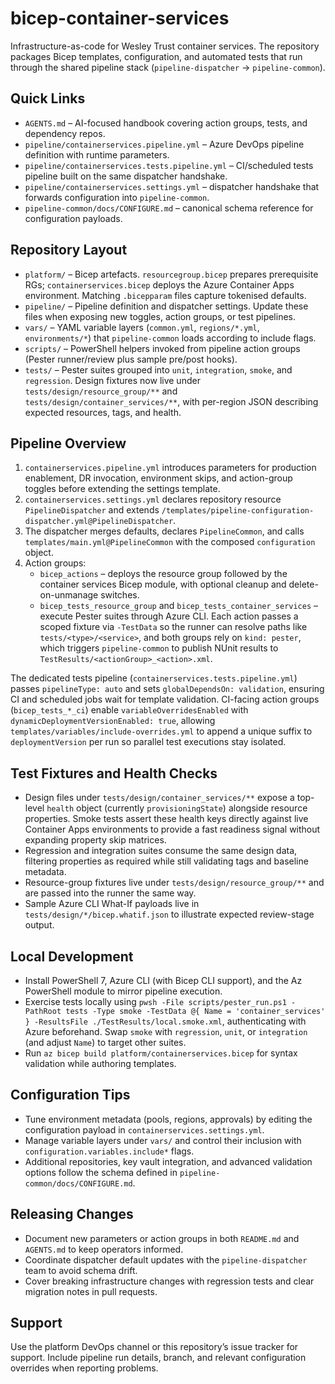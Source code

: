 # bicep-container-services

Infrastructure-as-code for Wesley Trust container services. The repository packages Bicep templates, configuration, and automated tests that run through the shared pipeline stack (`pipeline-dispatcher` -> `pipeline-common`).

## Quick Links
- `AGENTS.md` – AI-focused handbook covering action groups, tests, and dependency repos.
- `pipeline/containerservices.pipeline.yml` – Azure DevOps pipeline definition with runtime parameters.
- `pipeline/containerservices.tests.pipeline.yml` – CI/scheduled tests pipeline built on the same dispatcher handshake.
- `pipeline/containerservices.settings.yml` – dispatcher handshake that forwards configuration into `pipeline-common`.
- `pipeline-common/docs/CONFIGURE.md` – canonical schema reference for configuration payloads.

## Repository Layout
- `platform/` – Bicep artefacts. `resourcegroup.bicep` prepares prerequisite RGs; `containerservices.bicep` deploys the Azure Container Apps environment. Matching `.bicepparam` files capture tokenised defaults.
- `pipeline/` – Pipeline definition and dispatcher settings. Update these files when exposing new toggles, action groups, or test pipelines.
- `vars/` – YAML variable layers (`common.yml`, `regions/*.yml`, `environments/*`) that `pipeline-common` loads according to include flags.
- `scripts/` – PowerShell helpers invoked from pipeline action groups (Pester runner/review plus sample pre/post hooks).
- `tests/` – Pester suites grouped into `unit`, `integration`, `smoke`, and `regression`. Design fixtures now live under `tests/design/resource_group/**` and `tests/design/container_services/**`, with per-region JSON describing expected resources, tags, and health.

## Pipeline Overview
1. `containerservices.pipeline.yml` introduces parameters for production enablement, DR invocation, environment skips, and action-group toggles before extending the settings template.
2. `containerservices.settings.yml` declares repository resource `PipelineDispatcher` and extends `/templates/pipeline-configuration-dispatcher.yml@PipelineDispatcher`.
3. The dispatcher merges defaults, declares `PipelineCommon`, and calls `templates/main.yml@PipelineCommon` with the composed `configuration` object.
4. Action groups:
   - `bicep_actions` – deploys the resource group followed by the container services Bicep module, with optional cleanup and delete-on-unmanage switches.
   - `bicep_tests_resource_group` and `bicep_tests_container_services` – execute Pester suites through Azure CLI. Each action passes a scoped fixture via `-TestData` so the runner can resolve paths like `tests/<type>/<service>`, and both groups rely on `kind: pester`, which triggers `pipeline-common` to publish NUnit results to `TestResults/<actionGroup>_<action>.xml`.

The dedicated tests pipeline (`containerservices.tests.pipeline.yml`) passes `pipelineType: auto` and sets `globalDependsOn: validation`, ensuring CI and scheduled jobs wait for template validation. CI-facing action groups (`bicep_tests_*_ci`) enable `variableOverridesEnabled` with `dynamicDeploymentVersionEnabled: true`, allowing `templates/variables/include-overrides.yml` to append a unique suffix to `deploymentVersion` per run so parallel test executions stay isolated.

## Test Fixtures and Health Checks
- Design files under `tests/design/container_services/**` expose a top-level `health` object (currently `provisioningState`) alongside resource properties. Smoke tests assert these health keys directly against live Container Apps environments to provide a fast readiness signal without expanding property skip matrices.
- Regression and integration suites consume the same design data, filtering properties as required while still validating tags and baseline metadata.
- Resource-group fixtures live under `tests/design/resource_group/**` and are passed into the runner the same way.
- Sample Azure CLI What-If payloads live in `tests/design/*/bicep.whatif.json` to illustrate expected review-stage output.

## Local Development
- Install PowerShell 7, Azure CLI (with Bicep CLI support), and the Az PowerShell module to mirror pipeline execution.
- Exercise tests locally using `pwsh -File scripts/pester_run.ps1 -PathRoot tests -Type smoke -TestData @{ Name = 'container_services' } -ResultsFile ./TestResults/local.smoke.xml`, authenticating with Azure beforehand. Swap `smoke` with `regression`, `unit`, or `integration` (and adjust `Name`) to target other suites.
- Run `az bicep build platform/containerservices.bicep` for syntax validation while authoring templates.

## Configuration Tips
- Tune environment metadata (pools, regions, approvals) by editing the configuration payload in `containerservices.settings.yml`.
- Manage variable layers under `vars/` and control their inclusion with `configuration.variables.include*` flags.
- Additional repositories, key vault integration, and advanced validation options follow the schema defined in `pipeline-common/docs/CONFIGURE.md`.

## Releasing Changes
- Document new parameters or action groups in both `README.md` and `AGENTS.md` to keep operators informed.
- Coordinate dispatcher default updates with the `pipeline-dispatcher` team to avoid schema drift.
- Cover breaking infrastructure changes with regression tests and clear migration notes in pull requests.

## Support
Use the platform DevOps channel or this repository’s issue tracker for support. Include pipeline run details, branch, and relevant configuration overrides when reporting problems.
